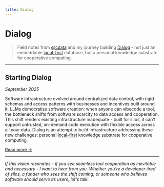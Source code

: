 ```yaml
---
title: Dialog
---
```


# Dialog

> Field notes from [@cdata][] and my journey building [Dialog][] - not just an embeddable [local-first][] database, but a personal knowledge substrate for cooperative computing



----

## Starting Dialog

*September 2025*

Software infrastructure evolved around centralized data control, with rigid schemas and access patterns with businesses and incentives built around it. LLMs democratize software creation: when anyone can vibecode a tool, the bottleneck shifts from software scarcity to data access and cooperation. This shift renders existing infrastructure inadequate - built for silos, it can't support untrusted, on-demand code execution with flexible access across all your data. Dialog is an attempt to build infrastructure addressing these new challenges: personal [local-first][] knowledge substrate for cooperative computing.

[Read more →](./dialog/starting-dialog)

----



*If this vision resonates - if you see seamless tool cooperation as inevitable and necessary - I want to hear from you. Whether you're a developer tired of silos, a funder who sees the shift coming, or someone who believes software should serve its users, let's talk.*



[dialog]:https://github.com/dialog-db/
[@cdata]:https://cdata.earth/works/
[local-first]:https://www.inkandswitch.com/essay/local-first/
